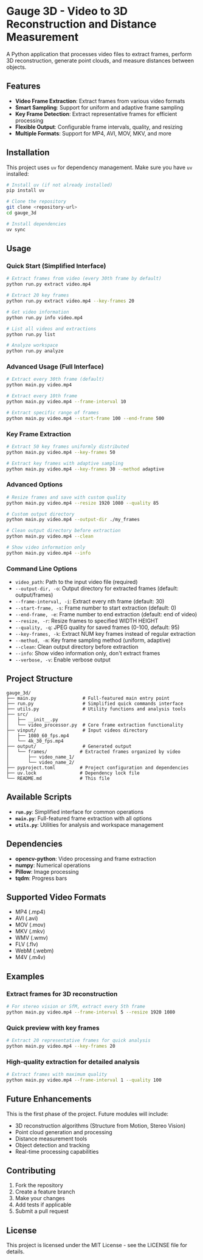 # Gauge 3D - Video to 3D Reconstruction and Distance Measurement

A Python application that processes video files to extract frames, perform 3D reconstruction, generate point clouds, and measure distances between objects.

## Features

- **Video Frame Extraction**: Extract frames from various video formats
- **Smart Sampling**: Support for uniform and adaptive frame sampling
- **Key Frame Detection**: Extract representative frames for efficient processing
- **Flexible Output**: Configurable frame intervals, quality, and resizing
- **Multiple Formats**: Support for MP4, AVI, MOV, MKV, and more

## Installation

This project uses `uv` for dependency management. Make sure you have `uv` installed:

```bash
# Install uv (if not already installed)
pip install uv

# Clone the repository
git clone <repository-url>
cd gauge_3d

# Install dependencies
uv sync
```

## Usage

### Quick Start (Simplified Interface)

```bash
# Extract frames from video (every 30th frame by default)
python run.py extract video.mp4

# Extract 20 key frames
python run.py extract video.mp4 --key-frames 20

# Get video information
python run.py info video.mp4

# List all videos and extractions
python run.py list

# Analyze workspace
python run.py analyze
```

### Advanced Usage (Full Interface)

```bash
# Extract every 30th frame (default)
python main.py video.mp4

# Extract every 10th frame
python main.py video.mp4 --frame-interval 10

# Extract specific range of frames
python main.py video.mp4 --start-frame 100 --end-frame 500
```

### Key Frame Extraction

```bash
# Extract 50 key frames uniformly distributed
python main.py video.mp4 --key-frames 50

# Extract key frames with adaptive sampling
python main.py video.mp4 --key-frames 30 --method adaptive
```

### Advanced Options

```bash
# Resize frames and save with custom quality
python main.py video.mp4 --resize 1920 1080 --quality 85

# Custom output directory
python main.py video.mp4 --output-dir ./my_frames

# Clean output directory before extraction
python main.py video.mp4 --clean

# Show video information only
python main.py video.mp4 --info
```

### Command Line Options

- `video_path`: Path to the input video file (required)
- `--output-dir, -o`: Output directory for extracted frames (default: output/frames)
- `--frame-interval, -i`: Extract every nth frame (default: 30)
- `--start-frame, -s`: Frame number to start extraction (default: 0)
- `--end-frame, -e`: Frame number to end extraction (default: end of video)
- `--resize, -r`: Resize frames to specified WIDTH HEIGHT
- `--quality, -q`: JPEG quality for saved frames (0-100, default: 95)
- `--key-frames, -k`: Extract NUM key frames instead of regular extraction
- `--method, -m`: Key frame sampling method (uniform, adaptive)
- `--clean`: Clean output directory before extraction
- `--info`: Show video information only, don't extract frames
- `--verbose, -v`: Enable verbose output

## Project Structure

```
gauge_3d/
├── main.py                 # Full-featured main entry point
├── run.py                  # Simplified quick commands interface
├── utils.py                # Utility functions and analysis tools
├── src/
│   ├── __init__.py
│   └── video_processor.py  # Core frame extraction functionality
├── vinput/                 # Input videos directory
│   ├── 1080_60_fps.mp4
│   └── 4k_30_fps.mp4
├── output/                 # Generated output
│   └── frames/            # Extracted frames organized by video
│       ├── video_name_1/
│       └── video_name_2/
├── pyproject.toml         # Project configuration and dependencies
├── uv.lock                # Dependency lock file
└── README.md              # This file
```

## Available Scripts

- **`run.py`**: Simplified interface for common operations
- **`main.py`**: Full-featured frame extraction with all options
- **`utils.py`**: Utilities for analysis and workspace management

## Dependencies

- **opencv-python**: Video processing and frame extraction
- **numpy**: Numerical operations
- **Pillow**: Image processing
- **tqdm**: Progress bars

## Supported Video Formats

- MP4 (.mp4)
- AVI (.avi)
- MOV (.mov)
- MKV (.mkv)
- WMV (.wmv)
- FLV (.flv)
- WebM (.webm)
- M4V (.m4v)

## Examples

### Extract frames for 3D reconstruction
```bash
# For stereo vision or SfM, extract every 5th frame
python main.py video.mp4 --frame-interval 5 --resize 1920 1080
```

### Quick preview with key frames
```bash
# Extract 20 representative frames for quick analysis
python main.py video.mp4 --key-frames 20
```

### High-quality extraction for detailed analysis
```bash
# Extract frames with maximum quality
python main.py video.mp4 --frame-interval 1 --quality 100
```

## Future Enhancements

This is the first phase of the project. Future modules will include:

- 3D reconstruction algorithms (Structure from Motion, Stereo Vision)
- Point cloud generation and processing
- Distance measurement tools
- Object detection and tracking
- Real-time processing capabilities

## Contributing

1. Fork the repository
2. Create a feature branch
3. Make your changes
4. Add tests if applicable
5. Submit a pull request

## License

This project is licensed under the MIT License - see the LICENSE file for details.
